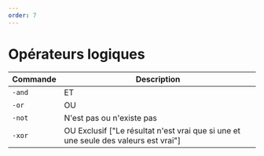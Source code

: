 ```yaml
---
order: 7
---
```


# Opérateurs logiques

| Commande | Description                                                                         |
| -------- | ----------------------------------------------------------------------------------- |
| `-and`   | ET                                                                                  |
| `-or`    | OU                                                                                  |
| `-not`   | N'est pas ou n'existe pas                                                           |
| `-xor`   | OU Exclusif ["Le résultat n'est vrai que si une et une seule des valeurs est vrai"] |
